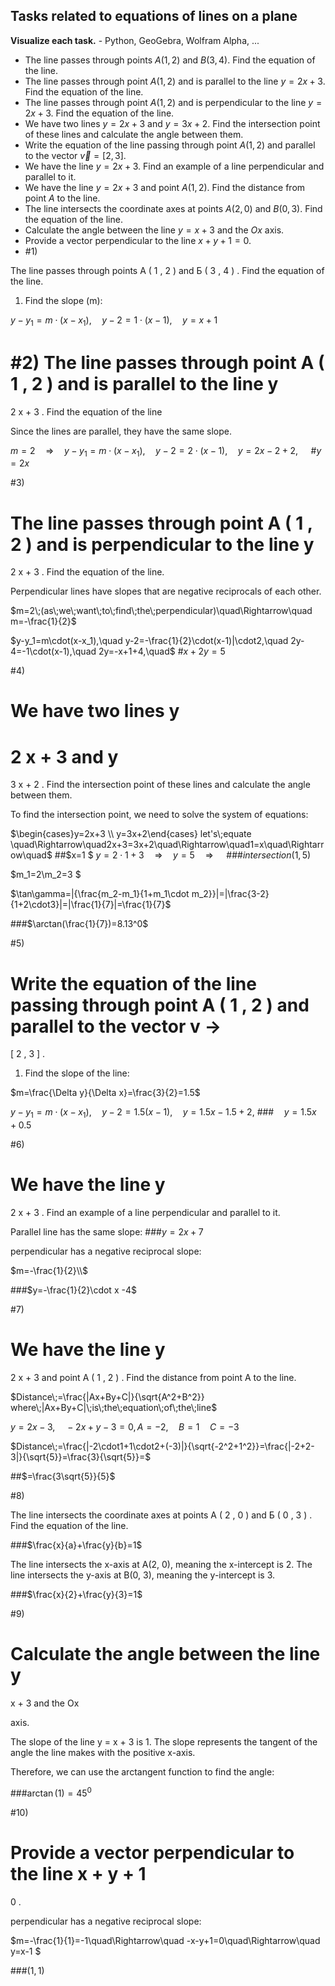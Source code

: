 ## Tasks related to equations of lines on a plane

**Visualize each task.** - Python, GeoGebra, Wolfram Alpha, ...

* The line passes through points $A(1, 2)$ and $B(3, 4)$. Find the equation of the line.
* The line passes through point $A(1, 2)$ and is parallel to the line $y = 2x + 3$. Find the equation of the line.
* The line passes through point $A(1, 2)$ and is perpendicular to the line $y = 2x + 3$. Find the equation of the line.
* We have two lines $y = 2x + 3$ and $y = 3x + 2$. Find the intersection point of these lines and calculate the angle between them.
* Write the equation of the line passing through point $A(1, 2)$ and parallel to the vector $\vec{v} = [2, 3]$.
* We have the line $y = 2x + 3$. Find an example of a line perpendicular and parallel to it.
* We have the line $y = 2x + 3$ and point $A(1, 2)$. Find the distance from point $A$ to the line.
* The line intersects the coordinate axes at points $A(2, 0)$ and $B(0, 3)$. Find the equation of the line.
* Calculate the angle between the line $y = x + 3$ and the $Ox$ axis.
* Provide a vector perpendicular to the line $x + y + 1 = 0$.
* #$1)$

The line passes through points
А
(
1
,
2
)
 and
Б
(
3
,
4
)
. Find the equation of the line.

1. Find the slope (m):

$y-y_1=m\cdot(x-x_1),\quad y-2=1\cdot(x-1), \quad y=x+1$

#$2)$
The line passes through point
А
(
1
,
2
)
 and is parallel to the line
y
=
2
x
+
3
. Find the equation of the line

Since the lines are parallel, they have the same slope.

$m=2 \quad\Rightarrow \quad y-y_1=m\cdot(x-x_1),\quad y-2=2\cdot(x-1), \quad y=2x-2+2,\quad$
#$y=2x$




#$3)$

The line passes through point
А
(
1
,
2
)
 and is perpendicular to the line
y
=
2
x
+
3
. Find the equation of the line.

Perpendicular lines have slopes that are negative reciprocals of each other.

$m=2\;(as\;we\;want\;to\;find\;the\;perpendicular)\quad\Rightarrow\quad m=-\frac{1}{2}$

$y-y_1=m\cdot(x-x_1),\quad y-2=-\frac{1}{2}\cdot(x-1)|\cdot2,\quad 2y-4=-1\cdot(x-1),\quad 2y=-x+1+4,\quad$
#$x+2y=5$




#$4)$

We have two lines
y
=
2
x
+
3
 and
y
=
3
x
+
2
. Find the intersection point of these lines and calculate the angle between them.

To find the intersection point, we need to solve the system of equations:

$\begin{cases}y=2x+3 \\ y=3x+2\end{cases} let's\;equate \quad\Rightarrow\quad2x+3=3x+2\quad\Rightarrow\quad1=x\quad\Rightarrow\quad$
##$x=1 $
$y=2\cdot 1 +3\quad\Rightarrow\quad y=5\quad\Rightarrow\quad$
###$intersection(1,5)$

$m_1=2\\m_2=3 $

$\tan\gamma=|{\frac{m_2-m_1}{1+m_1\cdot m_2}}|=|\frac{3-2}{1+2\cdot3}|=|\frac{1}{7}|=\frac{1}{7}$

###$\arctan(\frac{1}{7})=8.13^0$


#$5)$

Write the equation of the line passing through point
А
(
1
,
2
)
 and parallel to the vector
v
→
=
[
2
,
3
]
.

1. Find the slope of the line:

$m=\frac{\Delta y}{\Delta x}=\frac{3}{2}=1.5$

$y-y_1=m\cdot(x-x_1),\quad y-2=1.5(x-1), \quad y=1.5x-1.5+2,$
###$\quad y=1.5x+0.5$




#$6)$

We have the line
y
=
2
x
+
3
. Find an example of a line perpendicular and parallel to it.


Parallel line has the same slope:
###$y=2x+7$

perpendicular has a negative reciprocal slope:

$m=-\frac{1}{2}\\$

###$y=-\frac{1}{2}\cdot x -4$


#$7)$

We have the line
y
=
2
x
+
3
 and point
А
(
1
,
2
)
. Find the distance from point
А
 to the line.

 $Distance\;=\frac{|Ax+By+C|}{\sqrt{A^2+B^2}} where\;|Ax+By+C|\;is\;the\;equation\;of\;the\;line$

 $y=2x-3,\quad -2x+y-3=0, A=-2,\quad B=1\quad C=-3$

 $Distance\;=\frac{|-2\cdot1+1\cdot2+(-3)|}{\sqrt{-2^2+1^2}}=\frac{|-2+2-3|}{\sqrt{5}}=\frac{3}{\sqrt{5}}=$

##$=\frac{3\sqrt{5}}{5}$



#$8)$

The line intersects the coordinate axes at points
А
(
2
,
0
)
 and
Б
(
0
,
3
)
. Find the equation of the line.

###$\frac{x}{a}+\frac{y}{b}=1$

The line intersects the x-axis at A(2, 0), meaning the x-intercept is 2.
The line intersects the y-axis at B(0, 3), meaning the y-intercept is 3.

###$\frac{x}{2}+\frac{y}{3}=1$


#$9)$

Calculate the angle between the line
у
=
х
+
3
 and the
Оx

 axis.


 The slope of the line y = x + 3 is 1. The slope represents the tangent of the angle the line makes with the positive x-axis.

Therefore, we can use the arctangent function to find the angle:

###$\arctan(1)=45^0$


#$10)$

Provide a vector perpendicular to the line
x
+
y
+
1
=
0
.

perpendicular has a negative reciprocal slope:

$m=-\frac{1}{1}=-1\quad\Rightarrow\quad -x-y+1=0\quad\Rightarrow\quad y=x-1 $

###$(1,1)$




